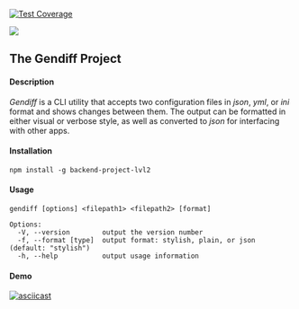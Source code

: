 [![Test Coverage](https://api.codeclimate.com/v1/badges/615aa62d7fac4ecfdbc0/test_coverage)](https://codeclimate.com/github/sol-un/backend-project-lvl2/test_coverage)

![](https://github.com/sol-un/backend-project-lvl2/workflows/NodeCI/badge.svg)

## The Gendiff Project

#### Description

_Gendiff_  is a CLI utility that accepts two configuration files in _json_, _yml_, or _ini_  format and shows changes between them. The output can be formatted in either visual or verbose style, as well as converted to _json_ for interfacing with other apps.

#### Installation

`npm install -g backend-project-lvl2`

#### Usage

```
gendiff [options] <filepath1> <filepath2> [format]

Options:
  -V, --version        output the version number
  -f, --format [type]  output format: stylish, plain, or json (default: "stylish")
  -h, --help           output usage information

```

#### Demo

[![asciicast](https://asciinema.org/a/EcKnfqP7CgM4m6gwuOW32VuZA.svg)](https://asciinema.org/a/EcKnfqP7CgM4m6gwuOW32VuZA)
